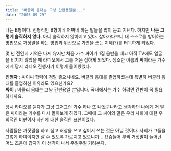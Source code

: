 ```yaml
---
title: "버클리 음대는 그냥 간판용일뿐..."
date: "2005-09-29"
---
```


나는 B형이다. 전형적인 B형이네 어쩌네 하는 말들을 많이 듣고 지낸다. 하지만 **나는 그렇게 솔직하지 않다.** 아니 솔직하지 않아지고 있다. 살아가다보니 내 스스로를 방어하는 방법으로 거짓말을 하는 방법과 위선으로 가면을 쓰는 지혜(?)를 터득하게 되었다.

몇 년 전인지 기억은 나지 않지만 처음 가수 싸이가 1집 음반을 내고 아직 TV에도 얼굴을 비치지 않았을 때 라디오에서 그를 처음 접하게 되었다. 생소한 이름의 싸이라는 가수에게 당시 라디오 진행자가 이렇게 물어봤었다.  

**진행자** : 싸이씨 학력이 정말 좋으시네요. 버클리 음대를 졸업하셨는데 특별히 버클리 음대를 졸업하신 이유라도 있으신가요?  
**싸이** : 버클리 음대는 그냥 간판용일 뿐입니다. 국내에서는 가수 하려면 간판이 꼭 필요하니까요.  

당시 라디오를 듣다가 그냥 그저그런 가수 하나 또 나왔구나라고 생각하던 나에게 저 말은 싸이라는 가수를 다시 돌아보게 하였다. 그때에 그 싸이의 말은 우리 사회에 대한 우회적인 비판이자 자신에 대한 솔직한 표현이었다.  
  
사람들은 거짓말을 하고 싶고 허상을 쓰고 싶어서 쓰는 것은 아닐 것이다. 사회가 그들을 그렇게 하여야지만 살 수 있도록 가르치고 있으니까... 요즘들어 부쩍 거짓말이 늘어난 어느 즈음에 갑자기 이 생각이 나서 주절주절 거려본다.
